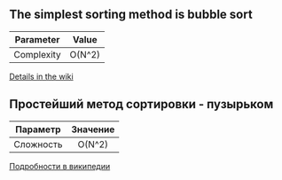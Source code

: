 ## The simplest sorting method is bubble sort

| Parameter | Value |
| :---: | :---: |
| Complexity | O(N^2) |

[Details in the wiki](https://en.wikipedia.org/wiki/Bubble_sort)

## Простейший метод сортировки - пузырьком

| Параметр | Значение |
| :---: | :---: |
| Сложность | O(N^2) |

[Подробности в википедии](https://ru.wikipedia.org/wiki/%D0%A1%D0%BE%D1%80%D1%82%D0%B8%D1%80%D0%BE%D0%B2%D0%BA%D0%B0_%D0%BF%D1%83%D0%B7%D1%8B%D1%80%D1%8C%D0%BA%D0%BE%D0%BC)
